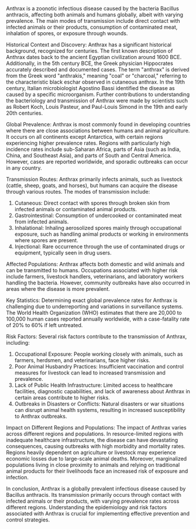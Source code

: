 Anthrax is a zoonotic infectious disease caused by the bacteria Bacillus anthracis, affecting both animals and humans globally, albeit with varying prevalence. The main modes of transmission include direct contact with infected animals or their products, consumption of contaminated meat, inhalation of spores, or exposure through wounds.

Historical Context and Discovery:
Anthrax has a significant historical background, recognized for centuries. The first known description of Anthrax dates back to the ancient Egyptian civilization around 1600 BCE. Additionally, in the 5th century BCE, the Greek physician Hippocrates accurately described and documented cases. The term "anthrax" is derived from the Greek word "anthrakis," meaning "coal" or "charcoal," referring to the characteristic black eschar observed in cutaneous anthrax. In the 19th century, Italian microbiologist Agostino Bassi identified the disease as caused by a specific microorganism. Further contributions to understanding the bacteriology and transmission of Anthrax were made by scientists such as Robert Koch, Louis Pasteur, and Paul-Louis Simond in the 19th and early 20th centuries.

Global Prevalence:
Anthrax is most commonly found in developing countries where there are close associations between humans and animal agriculture. It occurs on all continents except Antarctica, with certain regions experiencing higher prevalence rates. Regions with particularly high incidence rates include sub-Saharan Africa, parts of Asia (such as India, China, and Southeast Asia), and parts of South and Central America. However, cases are reported worldwide, and sporadic outbreaks can occur in any country.

Transmission Routes:
Anthrax primarily infects animals, such as livestock (cattle, sheep, goats, and horses), but humans can acquire the disease through various routes. The modes of transmission include:

1. Cutaneous: Direct contact with spores through broken skin from infected animals or contaminated animal products.
2. Gastrointestinal: Consumption of undercooked or contaminated meat from infected animals.
3. Inhalational: Inhaling aerosolized spores mainly through occupational exposure, such as handling animal products or working in environments where spores are present.
4. Injectional: Rare occurrence through the use of contaminated drugs or equipment, typically seen in drug users.

Affected Populations:
Anthrax affects both domestic and wild animals and can be transmitted to humans. Occupations associated with higher risk include farmers, livestock handlers, veterinarians, and laboratory workers handling the bacteria. However, community outbreaks have also occurred in areas where the disease is more prevalent.

Key Statistics:
Determining exact global prevalence rates for Anthrax is challenging due to underreporting and variations in surveillance systems. The World Health Organization (WHO) estimates that there are 20,000 to 100,000 human cases reported annually worldwide, with a case-fatality rate of 20% to 60% if left untreated.

Risk Factors:
Several risk factors contribute to the transmission of Anthrax, including:

1. Occupational Exposure: People working closely with animals, such as farmers, herdsmen, and veterinarians, face higher risks.
2. Poor Animal Husbandry Practices: Insufficient vaccination and control measures for livestock can lead to increased transmission and prevalence.
3. Lack of Public Health Infrastructure: Limited access to healthcare facilities, diagnostic capabilities, and lack of awareness about Anthrax in certain areas contribute to higher risks.
4. Outbreaks in Disasters or Conflicts: Natural disasters or war situations can disrupt animal health systems, resulting in increased susceptibility to Anthrax outbreaks.

Impact on Different Regions and Populations:
The impact of Anthrax varies across different regions and populations. In resource-limited regions with inadequate healthcare infrastructure, the disease can have devastating consequences, causing outbreaks with high morbidity and mortality rates. Regions heavily dependent on agriculture or livestock may experience economic losses due to large-scale animal deaths. Moreover, marginalized populations living in close proximity to animals and relying on traditional animal products for their livelihoods face an increased risk of exposure and infection.

In conclusion, Anthrax is a globally prevalent infectious disease caused by Bacillus anthracis. Its transmission primarily occurs through contact with infected animals or their products, with varying prevalence rates across different regions. Understanding the epidemiology and risk factors associated with Anthrax is crucial for implementing effective prevention and control strategies.